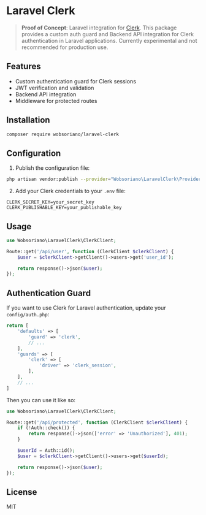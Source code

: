 # Laravel Clerk

> **Proof of Concept**: Laravel integration for [Clerk](https://clerk.com). This package provides a custom auth guard and Backend API integration for Clerk authentication in Laravel applications. Currently experimental and not recommended for production use.

## Features

- Custom authentication guard for Clerk sessions
- JWT verification and validation
- Backend API integration
- Middleware for protected routes

## Installation

```bash
composer require wobsoriano/laravel-clerk
```

## Configuration

1. Publish the configuration file:

```bash
php artisan vendor:publish --provider="Wobsoriano\LaravelClerk\Providers\ClerkServiceProvider"
```

2. Add your Clerk credentials to your `.env` file:

```env
CLERK_SECRET_KEY=your_secret_key
CLERK_PUBLISHABLE_KEY=your_publishable_key
```

## Usage

```php
use Wobsoriano\LaravelClerk\ClerkClient;

Route::get('/api/user', function (ClerkClient $clerkClient) {
    $user = $clerkClient->getClient()->users->get('user_id');

    return response()->json($user);
});
```

## Authentication Guard

If you want to use Clerk for Laravel authentication, update your `config/auth.php`:

```php
return [
    'defaults' => [
        'guard' => 'clerk',
        // ...
    ],
    'guards' => [
        'clerk' => [
            'driver' => 'clerk_session',
        ],
    ],
    // ...
]
```

Then you can use it like so:

```php
use Wobsoriano\LaravelClerk\ClerkClient;

Route::get('/api/protected', function (ClerkClient $clerkClient) {
    if (!Auth::check()) {
        return response()->json(['error' => 'Unauthorized'], 401);
    }

    $userId = Auth::id();
    $user = $clerkClient->getClient()->users->get($userId);

    return response()->json($user);
});
```

## License

MIT
